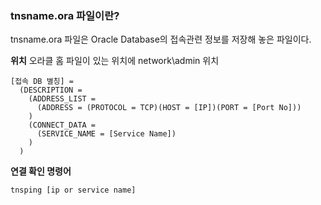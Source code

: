 ### **tnsname.ora 파일이란?**

tnsname.ora 파일은
Oracle Database의 접속관련 정보를 저장해 놓은 파일이다.

**위치**
오라클 홈 파일이 있는 위치에 network\admin 위치 
```
[접속 DB 별칭] =   
  (DESCRIPTION =  
    (ADDRESS_LIST =   
      (ADDRESS = (PROTOCOL = TCP)(HOST = [IP])(PORT = [Port No]))  
    )  
    (CONNECT_DATA =   
      (SERVICE_NAME = [Service Name])  
    )  
  )
```

**연결 확인 명령어**
```
tnsping [ip or service name]
```